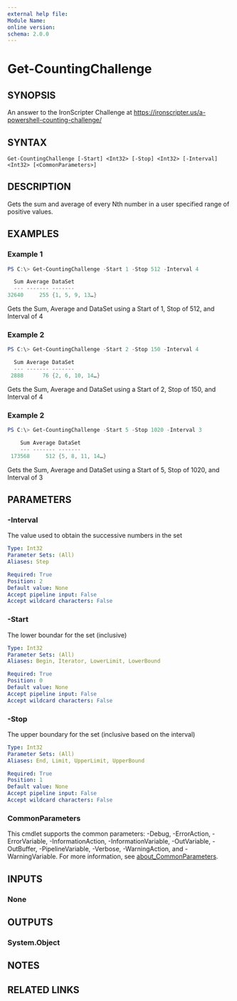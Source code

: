 ```yaml
---
external help file:
Module Name:
online version:
schema: 2.0.0
---
```


# Get-CountingChallenge

## SYNOPSIS
An answer to the IronScripter Challenge at https://ironscripter.us/a-powershell-counting-challenge/

## SYNTAX

```
Get-CountingChallenge [-Start] <Int32> [-Stop] <Int32> [-Interval] <Int32> [<CommonParameters>]
```

## DESCRIPTION
Gets the sum and average of every Nth number in a user specified range of positive values.


## EXAMPLES

### Example 1
```powershell
PS C:\> Get-CountingChallenge -Start 1 -Stop 512 -Interval 4

  Sum Average DataSet
  --- ------- -------
32640     255 {1, 5, 9, 13…}
```

Gets the Sum, Average and DataSet using a Start of 1, Stop of 512, and Interval of 4

### Example 2
```powershell
PS C:\> Get-CountingChallenge -Start 2 -Stop 150 -Interval 4

  Sum Average DataSet
  --- ------- -------
 2888      76 {2, 6, 10, 14…}
```

Gets the Sum, Average and DataSet using a Start of 2, Stop of 150, and Interval of 4

### Example 2
```powershell
PS C:\> Get-CountingChallenge -Start 5 -Stop 1020 -Interval 3

    Sum Average DataSet
    --- ------- -------
 173568     512 {5, 8, 11, 14…}
```

Gets the Sum, Average and DataSet using a Start of 5, Stop of 1020, and Interval of 3

## PARAMETERS

### -Interval
The value used to obtain the successive numbers in the set

```yaml
Type: Int32
Parameter Sets: (All)
Aliases: Step

Required: True
Position: 2
Default value: None
Accept pipeline input: False
Accept wildcard characters: False
```

### -Start
The lower boundar for the set (inclusive)

```yaml
Type: Int32
Parameter Sets: (All)
Aliases: Begin, Iterator, LowerLimit, LowerBound

Required: True
Position: 0
Default value: None
Accept pipeline input: False
Accept wildcard characters: False
```

### -Stop
The upper boundary for the set (inclusive based on the interval)

```yaml
Type: Int32
Parameter Sets: (All)
Aliases: End, Limit, UpperLimit, UpperBound

Required: True
Position: 1
Default value: None
Accept pipeline input: False
Accept wildcard characters: False
```

### CommonParameters
This cmdlet supports the common parameters: -Debug, -ErrorAction, -ErrorVariable, -InformationAction, -InformationVariable, -OutVariable, -OutBuffer, -PipelineVariable, -Verbose, -WarningAction, and -WarningVariable. For more information, see [about_CommonParameters](http://go.microsoft.com/fwlink/?LinkID=113216).

## INPUTS

### None

## OUTPUTS

### System.Object
## NOTES

## RELATED LINKS
